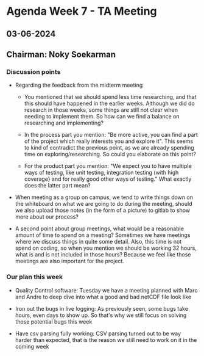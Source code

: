 # Agenda Week 7 - TA Meeting

## 03-06-2024

## Chairman: Noky Soekarman

### Discussion points
- Regarding the feedback from the midterm meeting
  - You mentioned that we should spend less time researching, and that this should have happened in the earlier weeks. Although we did do research in those weeks, some things are still not clear when needing to implement them. So how can we find a balance on researching and implementing?
  
  - In the process part you mention: "Be more active, you can find a part of the project which really interests you and explore it". This seems to kind of contradict the previous point, as we are already spending time on exploring/researching. So could you elaborate on this point?
  
  - For the product part you mention: "We expect you to have multiple ways of testing, like unit testing, integration testing (with high coverage} and for really good other ways of testing." What exactly does the latter part mean?
  
- When meeting as a group on campus, we tend to write things down on the whiteboard on what we are going to do during the meeting, should we also upload those notes (in the form of a picture) to gitlab to show more about our process?

- A second point about group meetings, what would be a reasonable amount of time to spend on a meeting? Sometimes we have meetings where we discuss things in quite some detail. Also, this time is not spend on coding, so when you mention we should be working 32 hours, what is and is not included in those hours? Because we feel like those meetings are also important for the project.

### Our plan this week

- Quality Control software: Tuesday we have a meeting planned with Marc and Andre to deep dive into what a good and bad netCDF file look like

- Iron out the bugs in live logging: As previously seen, some bugs take hours, even days to show up. So that's why we still focus on solving those potential bugs this week

- Have csv parsing fully working: CSV parsing turned out to be way harder than expected, that is the reason we still need to work on it in the coming week
